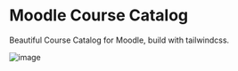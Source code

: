 # Moodle Course Catalog

Beautiful Course Catalog for Moodle, build with tailwindcss.

![image](https://user-images.githubusercontent.com/20858631/177930749-d3650ca5-0aa3-4e95-9aef-13e3617d29ae.png)

